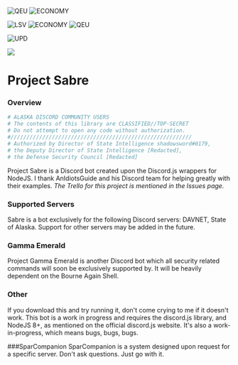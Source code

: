 ![QEU](https://img.shields.io/badge/Quest%20Engine-Version%208-orange.svg "QEU")
![ECONOMY](https://img.shields.io/badge/Economy-Version%208.1-6cac66.svg)

![LSV](https://img.shields.io/badge/Stable%20Build-Version%200.8.1.11B-66ac66.svg "LSV")
![ECONOMY](https://img.shields.io/badge/Development%20Build-Version%200.8.2.11D-ee9800.svg "ECONOMY")
![QEU](https://img.shields.io/badge/Quest%20Engine%20Documentation-Version%206-orange.svg "QEU")

![UPD](https://img.shields.io/badge/Updated-October%2017%2C%202017-lightgrey.svg "UPD")

![](https://img.shields.io/badge/Server-Online-6cac66.svg)


# Project Sabre
### Overview

```bash
# ALASKA DISCORD COMMUNITY USERS
# The contents of this library are CLASSIFIED//TOP-SECRET
# Do not attempt to open any code without authorization.
#/////////////////////////////////////////////////////////
# Authorized by Director of State Intelligence shadowsword#0179,
# the Deputy Director of State Intelligence [Redacted],
# the Defense Security Council [Redacted]
```

Project Sabre is a Discord bot created upon the Discord.js wrappers for NodeJS.
I thank AnIdiotsGuide and his Discord team for helping greatly with their examples.
*The Trello for this project is mentioned in the Issues page.*
### Supported Servers
Sabre is a bot exclusively for the following Discord servers: DAVNET, State of Alaska. Support for other servers may be added in the future.
### Gamma Emerald
Project Gamma Emerald is another Discord bot which all security related commands will soon
be exclusively supported by. It will be heavily dependent on the Bourne Again Shell.
### Other
If you download this and try running it, don't come crying to me if it doesn't work. This bot is a work in progress and requires the discord.js library, and NodeJS 8+, as mentioned on the official discord.js website. It's also a work-in-progress, which means bugs, bugs, bugs.

###SparCompanion
SparCompanion is a system designed upon request for a specific server. Don't ask questions. Just go with it.
